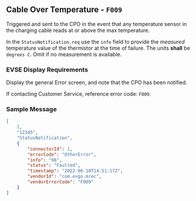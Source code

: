 ## Cable Over Temperature - `F009`

Triggered and sent to the CPO in the event that any temperature sensor in the
charging cable reads at or above the max temperature.

In the `StatusNotification.req` use the `info` field to provide the *measured*
temperature value of the thermistor at the time of failure. The units **shall**
be `degrees C`. Omit if no measurement is available.

### EVSE Display Requirements

Display the general Error screen, and note that the CPO has been notified.

If contacting Customer Service, reference error code: `F009`.

### Sample Message

```json
[
    2,
    "12345",
    "StatusNotification",
    {
		"connectorId": 1,
		"errorCode": "OtherError",
		"info": "96",
		"status": "Faulted",
		"timestamp": "2022-06-10T14:51:17Z",
		"vendorId": "com.evgo.mrec",
		"vendorErrorCode": "F009"
    }
]
```
